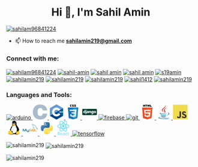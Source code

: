 <h1 align="center">Hi 👋, I'm Sahil Amin</h1>
<p align="left"> <a href="https://twitter.com/sahilam96841224" target="blank"><img src="https://img.shields.io/twitter/follow/sahilam96841224?logo=twitter&style=for-the-badge" alt="sahilam96841224" /></a> </p>

- 📫 How to reach me **sahilamin219@gmail.com**

<h3 align="left">Connect with me:</h3>
<p align="left">
<a href="https://twitter.com/sahilam96841224" target="blank"><img align="center" src="https://cdn.jsdelivr.net/npm/simple-icons@3.0.1/icons/twitter.svg" alt="sahilam96841224" height="30" width="40" /></a>
<a href="https://linkedin.com/in/sahil-amin" target="blank"><img align="center" src="https://cdn.jsdelivr.net/npm/simple-icons@3.0.1/icons/linkedin.svg" alt="sahil-amin" height="30" width="40" /></a>
<a href="https://stackoverflow.com/users/sahil amin" target="blank"><img align="center" src="https://cdn.jsdelivr.net/npm/simple-icons@3.0.1/icons/stackoverflow.svg" alt="sahil amin" height="30" width="40" /></a>
<a href="https://fb.com/sahil amin" target="blank"><img align="center" src="https://cdn.jsdelivr.net/npm/simple-icons@3.0.1/icons/facebook.svg" alt="sahil amin" height="30" width="40" /></a>
<a href="https://www.codechef.com/users/s19amin" target="blank"><img align="center" src="https://cdn.jsdelivr.net/npm/simple-icons@3.1.0/icons/codechef.svg" alt="s19amin" height="30" width="40" /></a>
<a href="https://www.hackerrank.com/sahilamin219" target="blank"><img align="center" src="https://cdn.jsdelivr.net/npm/simple-icons@3.0.1/icons/hackerrank.svg" alt="sahilamin219" height="30" width="40" /></a>
<a href="https://codeforces.com/profile/sahilamin219" target="blank"><img align="center" src="https://cdn.jsdelivr.net/npm/simple-icons@3.0.1/icons/codeforces.svg" alt="sahilamin219" height="30" width="40" /></a>
<a href="https://www.leetcode.com/sahilamin219" target="blank"><img align="center" src="https://cdn.jsdelivr.net/npm/simple-icons@3.0.1/icons/leetcode.svg" alt="sahilamin219" height="30" width="40" /></a>
<a href="https://www.hackerearth.com/sahil1412" target="blank"><img align="center" src="https://cdn.jsdelivr.net/npm/simple-icons@3.0.1/icons/hackerearth.svg" alt="sahil1412" height="30" width="40" /></a>
<a href="https://auth.geeksforgeeks.org/user/sahilamin219" target="blank"><img align="center" src="https://cdn.jsdelivr.net/npm/simple-icons@3.0.1/icons/geeksforgeeks.svg" alt="sahilamin219" height="30" width="40" /></a>
</p>

<h3 align="left">Languages and Tools:</h3>
<p align="left"> <a href="https://www.arduino.cc/" target="_blank"> <img src="https://cdn.worldvectorlogo.com/logos/arduino-1.svg" alt="arduino" width="40" height="40"/> </a> <a href="https://www.cprogramming.com/" target="_blank"> <img src="https://raw.githubusercontent.com/devicons/devicon/master/icons/c/c-original.svg" alt="c" width="40" height="40"/> </a> <a href="https://www.w3schools.com/cpp/" target="_blank"> <img src="https://raw.githubusercontent.com/devicons/devicon/master/icons/cplusplus/cplusplus-original.svg" alt="cplusplus" width="40" height="40"/> </a> <a href="https://www.w3schools.com/css/" target="_blank"> <img src="https://raw.githubusercontent.com/devicons/devicon/master/icons/css3/css3-original-wordmark.svg" alt="css3" width="40" height="40"/> </a> <a href="https://www.djangoproject.com/" target="_blank"> <img src="https://raw.githubusercontent.com/devicons/devicon/master/icons/django/django-original.svg" alt="django" width="40" height="40"/> </a> <a href="https://firebase.google.com/" target="_blank"> <img src="https://www.vectorlogo.zone/logos/firebase/firebase-icon.svg" alt="firebase" width="40" height="40"/> </a> <a href="https://git-scm.com/" target="_blank"> <img src="https://www.vectorlogo.zone/logos/git-scm/git-scm-icon.svg" alt="git" width="40" height="40"/> </a> <a href="https://www.w3.org/html/" target="_blank"> <img src="https://raw.githubusercontent.com/devicons/devicon/master/icons/html5/html5-original-wordmark.svg" alt="html5" width="40" height="40"/> </a> <a href="https://www.java.com" target="_blank"> <img src="https://raw.githubusercontent.com/devicons/devicon/master/icons/java/java-original.svg" alt="java" width="40" height="40"/> </a> <a href="https://developer.mozilla.org/en-US/docs/Web/JavaScript" target="_blank"> <img src="https://raw.githubusercontent.com/devicons/devicon/master/icons/javascript/javascript-original.svg" alt="javascript" width="40" height="40"/> </a> <a href="https://www.linux.org/" target="_blank"> <img src="https://raw.githubusercontent.com/devicons/devicon/master/icons/linux/linux-original.svg" alt="linux" width="40" height="40"/> </a> <a href="https://www.mysql.com/" target="_blank"> <img src="https://raw.githubusercontent.com/devicons/devicon/master/icons/mysql/mysql-original-wordmark.svg" alt="mysql" width="40" height="40"/> </a> <a href="https://www.python.org" target="_blank"> <img src="https://raw.githubusercontent.com/devicons/devicon/master/icons/python/python-original.svg" alt="python" width="40" height="40"/> </a> <a href="https://reactjs.org/" target="_blank"> <img src="https://raw.githubusercontent.com/devicons/devicon/master/icons/react/react-original-wordmark.svg" alt="react" width="40" height="40"/> </a> <a href="https://www.tensorflow.org" target="_blank"> <img src="https://www.vectorlogo.zone/logos/tensorflow/tensorflow-icon.svg" alt="tensorflow" width="40" height="40"/> </a> </p>

<p><img align="left" src="https://github-readme-stats.vercel.app/api/top-langs?username=sahilamin219&show_icons=true&locale=en&layout=compact" alt="sahilamin219" /></p>

<p>&nbsp;<img align="center" src="https://github-readme-stats.vercel.app/api?username=sahilamin219&show_icons=true&locale=en" alt="sahilamin219" /></p>

<p><img align="center" src="https://github-readme-streak-stats.herokuapp.com/?user=sahilamin219&" alt="sahilamin219" /></p>


<!--
**Sahilamin219/sahilamin219** is a ✨ _special_ ✨ repository because its `README.md` (this file) appears on your GitHub profile.

Here are some ideas to get you started:

- 🔭 I’m currently working on ...
- 🌱 I’m currently learning ...
- 👯 I’m looking to collaborate on ...
- 🤔 I’m looking for help with ...
- 💬 Ask me about ...
- 📫 How to reach me: ...
- 😄 Pronouns: ...
- ⚡ Fun fact: ...
-->
